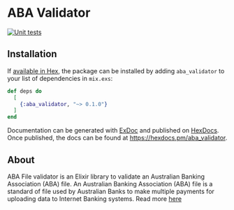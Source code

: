 # ABA Validator
[![Unit tests](https://github.com/alt-ctrl-dev/aba_file_validator/actions/workflows/ci.yml/badge.svg?branch=main)](https://github.com/alt-ctrl-dev/aba_file_validator/actions/workflows/ci.yml)

## Installation

If [available in Hex](https://hex.pm/docs/publish), the package can be installed
by adding `aba_validator` to your list of dependencies in `mix.exs`:

```elixir
def deps do
  [
    {:aba_validator, "~> 0.1.0"}
  ]
end
```

Documentation can be generated with [ExDoc](https://github.com/elixir-lang/ex_doc)
and published on [HexDocs](https://hexdocs.pm). Once published, the docs can
be found at <https://hexdocs.pm/aba_validator>.


## About
ABA File validator is an Elixir library to validate an Australian Banking Association (ABA) file.
An Australian Banking Association (ABA) file is a standard of file used by Australian Banks to make multiple payments for uploading data to Internet Banking systems. Read more [here](https://www.anz.com.au/support/internet-banking/getting-started/glossary/#aba_file)